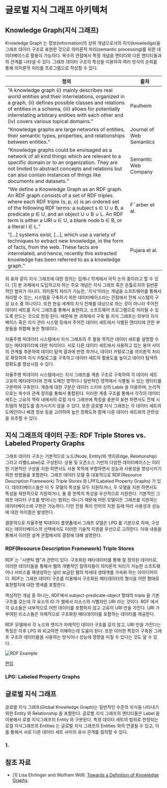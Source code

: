 # 글로벌 지식 그래프 아키텍처

## Knowledge Graph(지식 그래프)
Knowledge Graph 는 정보(information)의 상위 개념으로서의 지식(knowledge)을 그래프 데이터 구조로 표현한 것으로 의미론적 처리(semantic processing)를 위한 데이터베이스로 활용이 가능하다. 복수의 관점에서 특정 개념을 엔티티와 다른 엔티티들과의 관계를 나타낼 수 있다. 그래프 데이터 구조의 특성을 이용하여 여러 방식의 순회를 통해 의미론적 처리를 프로그램으로 작성할 수 있다.

|정의|출처|
|--------------------|----------|
|“A knowledge graph (i) mainly describes real world entities and their interrelations, organized in a graph, (ii) defines possible classes and relations of entities in a schema, (iii) allows for potentially interrelating arbitrary entities with each other and (iv) covers various topical domains.”|Paulheim|
|“Knowledge graphs are large networks of entities, their semantic types, properties, and relationships between entities.”|Journal of Web Semantics|
|“Knowledge graphs could be envisaged as a network of all kind things which are relevant to a specific domain or to an organization. They are not limited to abstract concepts and relations but can also contain instances of things like documents and datasets.”|Semantic Web Company|
|“We define a Knowledge Graph as an RDF graph. An RDF graph consists of a set of RDF triples where each RDF triple (s, p, o) is an ordered set of the following RDF terms: a subject s ∈ U ∪ B, a predicate p ∈ U, and an object U ∪ B ∪ L. An RDF term is either a URI u ∈ U, a blank node b ∈ B, or a literal l ∈ L.”|F¨arber et al.|
|“[...] systems exist, [...], which use a variety of techniques to extract new knowledge, in the form of facts, from the web. These facts are interrelated, and hence, recently this extracted knowledge has been referred to as a knowledge graph.”|Pujara et al.|


위 표와 같이 지식 그래프에 대한 정의는 업계나 학계에서 아직 논의 중이라고 할 수 있다. \[1\] 본 과제에서 도입하고자 하는 주요 개념은 지식 그래프 혹은 온톨로지의 일반론적인 범위가 아니다. 의미론적 처리가 가능한, '지식'이라는 개념을 소프트웨어를 통해서 처리할 수 있는, 시스템을 구축하기 위한 데이터베이스라는 관점에서 전체 시스템의 구성 요소 중 하나이다. 또한 현실 세계의 지식 전체를 대상으로 하는 것이 아니라 주어진 데이터 세트를 지식 그래프를 통해서 표현하고, 소프트웨어 프로그램으로 처리될 수 있도록 만드는 것으로 한정 된다. 때문에 본 과제에서 구축 될 지식 그래프는 외부의 지식 베이스 혹은 지식 관리 시스템 등에서 주어진 데이터 세트에서 식별된 엔티티에 관한 부분들을 취합해 놓은 형태이다.

자율주행 빅데이터 시스템에서 지식 그래프의 주 활용 목적은 데이터 세트를 설명할 수 있는 메타데이터에 대한 처리이다. 서로 다른 데이터 세트에서 사용하고 있는 용어 사이의 관계를 추론하여 데이터 탐색 결과에 반영 하거나, 데이터 카탈로그를 의미론적 처리로 확장하여 지식 카탈로그를 구축하고 데이터 세트의 활용도를 높이고 데이터 탐색의 정확도를 향상시킬 수 있다.

자율주행 빅데이터 시스템에서는 지식 그래프를 계층 구조로 구축하여 각 데이터 세트 고유의 메타데이터와 전체 도메인 영역이나 일반적인 영역에서 식별될 수 있는 엔티티를 구분하여 구축한다. 계층에 대한 구분은 데이터 스키마 상의 Lable 을 이용하며, 논리적으로는 복수의 관계 정의를 통해서 통합된다. 이러한 계층 구조를 통해서 각각의 데이터 세트는 고유의 맥락 내에서의 로컬 지식 그래프에 특징을 충분히 표현 하면서도 전체 시트템의 복잡도를 증가시키지 않을 수 있다. 또한 글로벌 지식 그래프는 각 데이터 세트의 도메인이나 배경 정보 등을 고려하여 높은 정확도와 함께 다른 데이터 세트와의 관련성을 유추할 수 있다. 


## 지식 그래프의 데이터 구조: RDF Triple Stores vs. Labeled Property Graphs

그래프 데이터 구조는 기본적으로 노드(Node, Entity)와 엣지(Edge, Relationship) 그리고 라벨(Label)로 구성된다. 상용 및 오픈소스 기반의 다양한 데이터베이스는 이러한 기본적인 구성을 지원 하면서도 사용 목적에 부합하면서 성능과 사용성을 향상시키기 위한 방법들을 포함한다. 그래프 데이터 모델 중 대표적으로 RDF(Resource Description Framework) Triple Stores 와 LPF(Labeled Property Graphs) 가 있다. 데이터베이스들은 이 두 모델의 특성을 모두 지원하거나, 두 모델을 지원 하면서도 특성을 제한적으로 지원하거나, 둘 중 한쪽의 특성을 우선적으로 지원한다. 기본적인 그래프 데이터 구조를 벗어나는 범위는 아니기 때문에 어떤 모델이든 그래프를 지원하는 데이터베이스에 구현은 가능하다. 다만 전용 쿼리 언어의 지원 등에 따라 사용성과 성능에 대한 차이점은 발생한다.

결론적으로 자율주행 빅데이터 플랫폼에서 그래프 모델은 LPG 를 기본으로 하며, 구성되는 데이터베이스의 선택에서도 이러한 기술적 지원을 우선으로 고려한다. 아래 내용을 통해서 이러한 설계 관점에서의 결정에 대해 설명한다.

### RDF(Resource Description Framework) Triple Stores

RDF 는 "시맨틱 웹"과 관련이 있다. 구조화된 메타데이터를 통해 잘 정의된 데이터로, 이러한 데이터들을 통해서 웹의 개별적인 참여자들이 의미론적 처리가 가능한 소프트웨어나 서비스를 재생성하는 널리 보급된 웹의 차세대 생태계를 가속화 하는 아이디어이다. RDF는 그래프 데이터 구조를 이용해서 구조화된 메타데이터의 형식을 어떤 형태로 표현할지에 대한 명세를 포함한다.

핵심적인 개념 중 하나는, RDF에서 subject-predicate-object 형태의 triple 을 기본 구조를 갖는데 각 요소의 ID 가 웹에서 리소스의 식별자인 URI 라는 것이다. RDF 에서 각 요소들은 내부적으로 어떤 데이터를 포함하지 않고 고유의 URI 만을 가진다. URI 가 부여된 리소스들은 자체적으로 구조화된 메타데이터를 포함하는 데이터를 제공한다.

RDF 모델에서 각 노드와 엣지가 자체적인 데이터 구조를 갖지 않고, URI 만을 가진다는 특징은 이후 LPG 와 비교하면 이해하는데 도움이 된다. 또한 이러한 특징이 구축된 그래프 구조의 데이터들을 사용하는 방식이나 성능에 영향을 미칠 수 있다는 것도 알 수 있다.

![RDF Example](RDF_example.svg)

[편집](http://magjac.com/graphviz-visual-editor/?dot=graph%20SCHEMA%20%7B%0A%09fontname%3D%22Helvetica%2CArial%2Csans-serif%22%0A%09node%20%5Bfontname%3D%22Helvetica%2CArial%2Csans-serif%22%20style%3Dnone%20shape%3Dellipse%5D%0A%09edge%20%5Bfontname%3D%22Helvetica%2CArial%2Csans-serif%22%5D%0A%09layout%3Dneato%0A%09%0A%09node%20%5Blabel%3D%22http%3A%2F%2Fdomain%2Fres-node1%22%5D%20ex1%3B%0A%20%20%20%20node%20%5Blabel%3D%22http%3A%2F%2Fdomain%2Fres-node2%22%5D%20ex2%3B%0A%20%20%20%20node%20%5Blabel%3D%22http%3A%2F%2Fdomain%2Fres-node3%22%5D%20ex3%3B%0A%20%20%20%20%0A%20%20%20%20node%20%5Blabel%3D%22ABCD%40en%22%20shape%3Drectangle%5D%20label1%3B%0A%20%20%20%20node%20%5Blabel%3D%22%EC%98%88%40kr%22%20shape%3Drectangle%5D%20label2%3B%0A%0A%0A%09%20%20%20%20%0A%09node%20%5Bshape%3Dellipse%20fillcolor%3Dnone%20label%3Dundefined%20%5D%3B%0A%09edge%20%5Bcolor%3Dblack%20penwidth%3D2.0%20len%3D2%5D%3B%0A%0A%09ex1%20--%20ex2%20%5Blabel%3D%22http%3A%2F%2Fdomain%2Fres-relation1%22%20%5D%3B%0A%09ex1%20--%20label1%20%5Blabel%3D%22http%3A%2F%2Fwww.w3.org%2F2000%2F01%2Frdf-schema%23label%22%20len%3D4%5D%0A%09ex1%20--%20label2%20%5Blabel%3D%22http%3A%2F%2Fwww.w3.org%2F2000%2F01%2Frdf-schema%23label%22%20len%3D5%5D%0A%09%0A%09ex2%20--%20ex3%20%5Blabel%3D%22http%3A%2F%2Fdomain%2Fres-relation2%22%5D%0A%0A%0A%20%20%20%20overlap%3Dfalse%0A%20%20%20%20fontsize%3D20%3B%0A%09label%20%3D%20%22%5CnRDF%20Example%22%3B%0A%7D)


### LPG: Labeled Property Graphs


## 글로벌 지식 그래프

글로벌 지식 그래프(Global Knowledge Graph)는 일반적인 수준의 지식을 나타내기 위한 Entity 와 Relationship 을 포함한다. 글로벌 지식 그래프의 엔티티들은 Label 을 이용해서 로컬 지식그래프의 Entity 와 구분된다. 특정 데이터 세트의 범위로 한정되는 로컬 지식그래프의 Entities 는 글로벌 지식 그래프의 Entities 와의 연결될 수 있고, 이를 통해서 서로 다른 데이터 세트 사이의 유사 관계를 질의할 수 있다.

### 1. 

## 참조 자료
- \[1\] Lisa Ehrlinger and Wolfram Wöß. [Towards a Definition of Knowledge Graphs](https://ceur-ws.org/Vol-1695/paper4.pdf). 